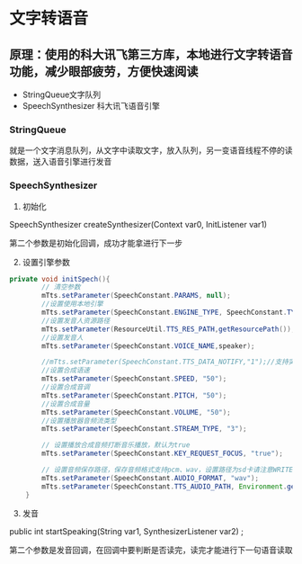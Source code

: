 
# 文字转语音

## 原理：使用的科大讯飞第三方库，本地进行文字转语音功能，减少眼部疲劳，方便快速阅读

+ StringQueue文字队列
+ SpeechSynthesizer 科大讯飞语音引擎

### StringQueue

就是一个文字消息队列，从文字中读取文字，放入队列，另一变语音线程不停的读数据，送入语音引擎进行发音

### SpeechSynthesizer

1. 初始化

SpeechSynthesizer createSynthesizer(Context var0, InitListener var1)

第二个参数是初始化回调，成功才能拿进行下一步

2. 设置引擎参数

```java
private void initSpech(){
        // 清空参数
        mTts.setParameter(SpeechConstant.PARAMS, null);
        //设置使用本地引擎
        mTts.setParameter(SpeechConstant.ENGINE_TYPE, SpeechConstant.TYPE_LOCAL);
        //设置发音人资源路径
        mTts.setParameter(ResourceUtil.TTS_RES_PATH,getResourcePath());
        //设置发音人
        mTts.setParameter(SpeechConstant.VOICE_NAME,speaker);

        //mTts.setParameter(SpeechConstant.TTS_DATA_NOTIFY,"1");//支持实时音频流抛出，仅在synthesizeToUri条件下支持
        //设置合成语速
        mTts.setParameter(SpeechConstant.SPEED, "50");
        //设置合成音调
        mTts.setParameter(SpeechConstant.PITCH, "50");
        //设置合成音量
        mTts.setParameter(SpeechConstant.VOLUME, "50");
        //设置播放器音频流类型
        mTts.setParameter(SpeechConstant.STREAM_TYPE, "3");

        // 设置播放合成音频打断音乐播放，默认为true
        mTts.setParameter(SpeechConstant.KEY_REQUEST_FOCUS, "true");

        // 设置音频保存路径，保存音频格式支持pcm、wav，设置路径为sd卡请注意WRITE_EXTERNAL_STORAGE权限
        mTts.setParameter(SpeechConstant.AUDIO_FORMAT, "wav");
        mTts.setParameter(SpeechConstant.TTS_AUDIO_PATH, Environment.getExternalStorageDirectory()+"/msc/tts.wav");
    }

```


3. 发音

public int startSpeaking(String var1, SynthesizerListener var2) ;

第二个参数是发音回调，在回调中要判断是否读完，读完才能进行下一句语音读取
